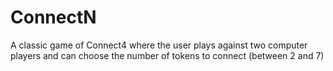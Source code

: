 # ConnectN
A classic game of Connect4 where the user plays against two computer players and can choose the number of tokens to connect (between 2 and 7)
